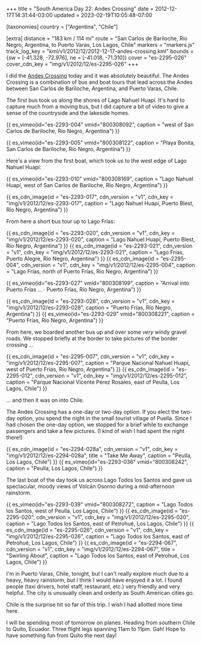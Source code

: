+++
title = "South America Day 22: Andes Crossing"
date = 2012-12-17T14:31:44-03:00
updated = 2023-02-19T10:05:48-07:00

[taxonomies]
country = ["Argentina", "Chile"]

[extra]
distance = "183 km / 114 mi"
route = "San Carlos de Bariloche, Río Negro, Argentina, to Puerto Varas, Los Lagos, Chile"
markers = "markers.js"
track_log_key = "kml/v1/2012/12/2012-12-17-andes-crossing.kml"
bounds = {sw = [-41.328, -72.976], ne = [-41.018, -71.310]}
cover = "es-2295-026"
cover_cdn_key = "img/v1/2012/12/es-2295-026"
+++

I did the [Andes Crossing](https://www.cruceandino.com) today and it was absolutely beautiful. The Andes Crossing is a combination of bus and boat tours that lead across the Andes between San Carlos de Bariloche, Argentina, and Puerto Varas, Chile.

<!-- more -->

The first bus took us along the shores of Lago Nahuel Huapí. It's hard to capture much from a moving bus, but I did capture a bit of video to give a sense of the countryside and the lakeside homes.

{{ es_vimeo(id="es-2293-004" vmid="800308092", caption = "west of San Carlos de Bariloche, Río Negro, Argentina") }}

{{ es_vimeo(id="es-2293-005" vmid="800308122", caption = "Playa Bonita, San Carlos de Bariloche, Río Negro, Argentina") }}

Here's a view from the first boat, which took us to the west edge of Lago Nahuel Huapí:

{{ es_vimeo(id="es-2293-010" vmid="800308169", caption = "Lago Nahuel Huapí, west of San Carlos de Bariloche, Río Negro, Argentina") }}

{{ es_cdn_image(id = "es-2293-017", cdn_version = "v1", cdn_key = "img/v1/2012/12/es-2293-017", caption = "Lago Nahuel Huapí, Puerto Blest, Río Negro, Argentina") }}

From here a short bus tour up to Lago Frías:

{{ es_cdn_image(id = "es-2293-020", cdn_version = "v1", cdn_key = "img/v1/2012/12/es-2293-020", caption = "Lago Nahuel Huapí, Puerto Blest, Río Negro, Argentina") }}
{{ es_cdn_image(id = "es-2293-021", cdn_version = "v1", cdn_key = "img/v1/2012/12/es-2293-021", caption = "Lago Frías, Puerto Alegre, Río Negro, Argentina") }}
{{ es_cdn_image(id = "es-2295-004", cdn_version = "v1", cdn_key = "img/v1/2012/12/es-2295-004", caption = "Lago Frías, north of Puerto Frías, Río Negro, Argentina") }}

{{ es_vimeo(id="es-2293-027" vmid="800308199", caption = "Arrival into Puerto Frías … · Puerto Frías, Río Negro, Argentina") }}

{{ es_cdn_image(id = "es-2293-028", cdn_version = "v1", cdn_key = "img/v1/2012/12/es-2293-028", caption = "Puerto Frías, Río Negro, Argentina") }}
{{ es_vimeo(id="es-2293-029" vmid="800308221", caption = "Puerto Frías, Río Negro, Argentina") }}

From here, we boarded another bus up and over some _very_ windy gravel roads. We stopped briefly at the border to take pictures of the border crossing ...

{{ es_cdn_image(id = "es-2295-007", cdn_version = "v1", cdn_key = "img/v1/2012/12/es-2295-007", caption = "Parque Nacional Nahuel Huapí, west of Puerto Frías, Río Negro, Argentina") }}
{{ es_cdn_image(id = "es-2295-012", cdn_version = "v1", cdn_key = "img/v1/2012/12/es-2295-012", caption = "Parque Nacional Vicente Pérez Rosales, east of Peulla, Los Lagos, Chile") }}

... and then it was on into Chile.

The Andes Crossing has a one-day or two-day option. If you elect the two-day option, you spend the night in the small tourist village of Puella. Since I had chosen the one-day option, we stopped for a brief while to exchange passengers and take a few pictures. (I kind of wish I had spent the night there!)

{{ es_cdn_image(id = "es-2294-028a", cdn_version = "v1", cdn_key = "img/v1/2012/12/es-2294-028a", title = "Take Me Away", caption = "Peulla, Los Lagos, Chile") }}
{{ es_vimeo(id="es-2293-036" vmid="800308242", caption = "Peulla, Los Lagos, Chile") }}

The last boat of the day took us across Lago Todos los Santos and gave us spectacular, moody views of Volcán Osorno during a mid-afternoon rainstorm.

{{ es_vimeo(id="es-2293-039" vmid="800308272", caption = "Lago Todos los Santos, west of Peulla, Los Lagos, Chile") }}
{{ es_cdn_image(id = "es-2295-020", cdn_version = "v1", cdn_key = "img/v1/2012/12/es-2295-020", caption = "Lago Todos los Santos, east of Petrohué, Los Lagos, Chile") }}
{{ es_cdn_image(id = "es-2295-026", cdn_version = "v1", cdn_key = "img/v1/2012/12/es-2295-026", caption = "Lago Todos los Santos, east of Petrohué, Los Lagos, Chile") }}
{{ es_cdn_image(id = "es-2294-067", cdn_version = "v1", cdn_key = "img/v1/2012/12/es-2294-067", title = "Swirling About", caption = "Lago Todos los Santos, east of Petrohué, Los Lagos, Chile") }}

I'm in Puerto Varas, Chile, tonight, but I can't really explore much due to a heavy, heavy rainstorm, but I think I would have enjoyed it a lot. I found people (taxi drivers, hotel staff, restaurant, etc.) very friendly and very helpful. The city is unusually clean and orderly as South American cities go.

Chile is the surprise hit so far of this trip. I wish I had allotted more time here.

I will be spending most of tomorrow on planes. Heading from southern Chile to Quito, Ecuador. Three flight legs spanning 11am to 11pm. Gah! Hope to have something fun from Quito the next day!
